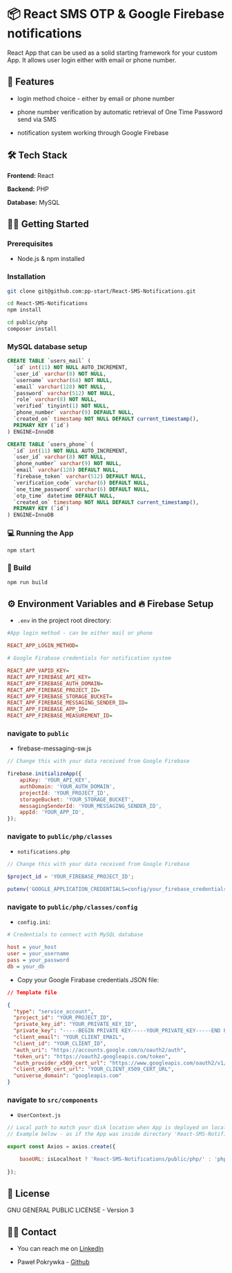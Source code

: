 # 📦 React SMS OTP & Google Firebase notifications

React App that can be used as a solid starting framework for your custom App. It allows user login either with email or phone number.

## 🚀 Features

- login method choice - either by email or phone number

- phone number verification by automatic retrieval of One Time Password send via SMS

- notification system working through Google Firebase

## 🛠️ Tech Stack

**Frontend:** React

**Backend:** PHP

**Database:** MySQL

## 🧑‍💻 Getting Started

### Prerequisites

- Node.js & npm installed

### Installation

```bash
git clone git@github.com:pp-start/React-SMS-Notifications.git

cd React-SMS-Notifications
npm install

cd public/php
composer install
```

### MySQL database setup

```sql
CREATE TABLE `users_mail` (
  `id` int(11) NOT NULL AUTO_INCREMENT,
  `user_id` varchar(8) NOT NULL,
  `username` varchar(64) NOT NULL,
  `email` varchar(128) NOT NULL,
  `password` varchar(512) NOT NULL,
  `role` varchar(8) NOT NULL,
  `verified` tinyint(1) NOT NULL,
  `phone_number` varchar(9) DEFAULT NULL,
  `created_on` timestamp NOT NULL DEFAULT current_timestamp(),
  PRIMARY KEY (`id`)
) ENGINE=InnoDB

CREATE TABLE `users_phone` (
  `id` int(11) NOT NULL AUTO_INCREMENT,
  `user_id` varchar(8) NOT NULL,
  `phone_number` varchar(9) NOT NULL,
  `email` varchar(128) DEFAULT NULL,
  `firebase_token` varchar(512) DEFAULT NULL,
  `verification_code` varchar(6) DEFAULT NULL,
  `one_time_password` varchar(6) DEFAULT NULL,
  `otp_time` datetime DEFAULT NULL,
  `created_on` timestamp NOT NULL DEFAULT current_timestamp(),
  PRIMARY KEY (`id`)
) ENGINE=InnoDB
```

### 💻 Running the App

```bash
npm start
```

### 🧱 Build

```bash
npm run build
```

## ⚙️ Environment Variables and 🔥 Firebase Setup

- `.env` in the project root directory:

```ini
#App login method - can be either mail or phone

REACT_APP_LOGIN_METHOD= 

# Google Firabase credentials for notification system

REACT_APP_VAPID_KEY=
REACT_APP_FIREBASE_API_KEY=
REACT_APP_FIREBASE_AUTH_DOMAIN=
REACT_APP_FIREBASE_PROJECT_ID=
REACT_APP_FIREBASE_STORAGE_BUCKET=
REACT_APP_FIREBASE_MESSAGING_SENDER_ID=
REACT_APP_FIREBASE_APP_ID=
REACT_APP_FIREBASE_MEASUREMENT_ID=
```

### navigate to `public`

- firebase-messaging-sw.js

```js
// Change this with your data received from Google Firebase

firebase.initializeApp({
    apiKey: 'YOUR_API_KEY',
    authDomain: 'YOUR_AUTH_DOMAIN',
    projectId: 'YOUR_PROJECT_ID',
    storageBucket: 'YOUR_STORAGE_BUCKET',
    messagingSenderId: 'YOUR_MESSAGING_SENDER_ID',
    appId: 'YOUR_APP_ID',  
});
```

### navigate to `public/php/classes`

- `notifications.php`

```php
// Change this with your data received from Google Firebase

$project_id = 'YOUR_FIREBASE_PROJECT_ID';

putenv('GOOGLE_APPLICATION_CREDENTIALS=config/your_firebase_credentials.json');
```

### navigate to `public/php/classes/config`

- `config.ini`:

```ini
# Credentials to connect with MySQL database

host = your_host
user = your_username
pass = your_password
db = your_db
```

- Copy your Google Firabase credentials JSON file:

```json
// Template file

{
  "type": "service_account",
  "project_id": "YOUR_PROJECT_ID",
  "private_key_id": "YOUR_PRIVATE_KEY_ID",
  "private_key": "-----BEGIN PRIVATE KEY-----YOUR_PRIVATE_KEY-----END PRIVATE KEY-----\n",
  "client_email": "YOUR_CLIENT_EMAIL",
  "client_id": "YOUR_CLIENT_ID",
  "auth_uri": "https://accounts.google.com/o/oauth2/auth",
  "token_uri": "https://oauth2.googleapis.com/token",
  "auth_provider_x509_cert_url": "https://www.googleapis.com/oauth2/v1/certs",
  "client_x509_cert_url": "YOUR_CLIENT_X509_CERT_URL",
  "universe_domain": "googleapis.com"
}
```

### navigate to `src/components`

- `UserContext.js`

```js
// Local path to match your disk location when App is deployed on localhost
// Example below - as if the App was inside directory 'React-SMS-Notifications' in main html directory

export const Axios = axios.create({

    baseURL: isLocalhost ? 'React-SMS-Notifications/public/php/' : 'php/', 
    
});
```

## 🧾 License

GNU GENERAL PUBLIC LICENSE - Version 3

## 🙋‍♂️ Contact

- You can reach me on [LinkedIn](https://www.linkedin.com/in/pawel-pokrywka-348018251/)

- Paweł Pokrywka - [Github](https://github.com/pp-start) 